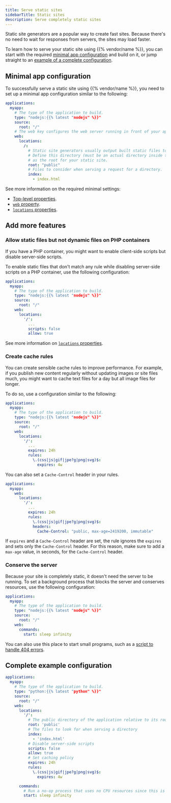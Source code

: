 ```yaml
---
title: Serve static sites
sidebarTitle: Static sites
description: Serve completely static sites
---
```


Static site generators are a popular way to create fast sites.
Because there's no need to wait for responses from servers, the sites may load faster.

To learn how to serve your static site using {{% vendor/name %}},
you can start with the required [minimal app configuration](#minimal-app-configuration) and build on it,
or jump straight to an [example of a complete configuration](#complete-example-configuration).

## Minimal app configuration

To successfully serve a static site using {{% vendor/name %}},
you need to set up a minimal app configuration similar to the following:

```yaml {configFile="app"}
applications:
  myapp:
    # The type of the application to build.
    type: "nodejs:{{% latest "nodejs" %}}"
    source:
      root: "/"
    # The web key configures the web server running in front of your app.
    web:
      locations:
        /:
          # Static site generators usually output built static files to a specific directory.
          # Define this directory (must be an actual directory inside the root directory of your app)
          # as the root for your static site.
          root: "public"
          # Files to consider when serving a request for a directory.
          index:
            - index.html
```

See more information on the required minimal settings:
- [Top-level properties](/create-apps/app-reference/single-runtime-image#primary-application-properties).
- [`web` property](/create-apps/app-reference/single-runtime-image.md#web).
- [`locations` properties](/create-apps/app-reference/single-runtime-image.md#locations).

## Add more features

### Allow static files but not dynamic files on PHP containers

If you have a PHP container,
you might want to enable client-side scripts but disable server-side scripts.

To enable static files that don't match any rule while disabling server-side scripts on a PHP container,
use the following configuration:

```yaml {configFile="app"}
applications:
  myapp:
    # The type of the application to build.
    type: "nodejs:{{% latest "nodejs" %}}"
    source:
      root: "/"
    web:
      locations:
        '/':
          ...
          scripts: false
          allow: true
```

See more information on [`locations` properties](/create-apps/app-reference/single-runtime-image.md#locations).

### Create cache rules

You can create sensible cache rules to improve performance.
For example, if you publish new content regularly without updating images or site files much,
you might want to cache text files for a day but all image files for longer.

To do so, use a configuration similar to the following:

```yaml {configFile="app"}
applications:
  myapp:
    # The type of the application to build.
    type: "nodejs:{{% latest "nodejs" %}}"
    source:
      root: "/"
    web:
      locations:
        '/':
          ...
          expires: 24h
          rules:
            \.(css|js|gif|jpe?g|png|svg)$:
              expires: 4w
```

You can also set a `Cache-Control` header in your rules.
```yaml {configFile="app"}
applications:
  myapp:
    web:
      locations:
        '/':
          ...
          expires: 24h
          rules:
            \.(css|js|gif|jpe?g|png|svg)$:
            headers:
              Cache-Control: "public, max-age=2419200, immutable"
```

If `expires` and a `Cache-Control` header are set, the rule ignores the `expires` and sets only the `Cache-Control` header. For this reason, make sure
to add a `max-age` value, in seconds, for the `Cache-Control` header.

### Conserve the server

Because your site is completely static, it doesn't need the server to be running.
To set a background process that blocks the server and conserves resources,
use the following configuration:

```yaml {configFile="app"}
applications:
  myapp:
    # The type of the application to build.
    type: "nodejs:{{% latest "nodejs" %}}"
    source:
      root: "/"
    web:
      commands:
        start: sleep infinity
```

You can also use this place to start small programs,
such as a [script to handle 404 errors](https://community.platform.sh/t/custom-404-page-for-a-static-website/637).

## Complete example configuration

```yaml {configFile="app"}
applications:
  myapp:
    # The type of the application to build.
    type: "python:{{% latest "python" %}}"
    source:
      root: "/"
    web:
      locations:
        '/':
          # The public directory of the application relative to its root
          root: 'public'
          # The files to look for when serving a directory
          index:
            - 'index.html'
          # Disable server-side scripts
          scripts: false
          allow: true
          # Set caching policy
          expires: 24h
          rules:
            \.(css|js|gif|jpe?g|png|svg)$:
              expires: 4w

      commands:
        # Run a no-op process that uses no CPU resources since this is a static site
        start: sleep infinity
```
